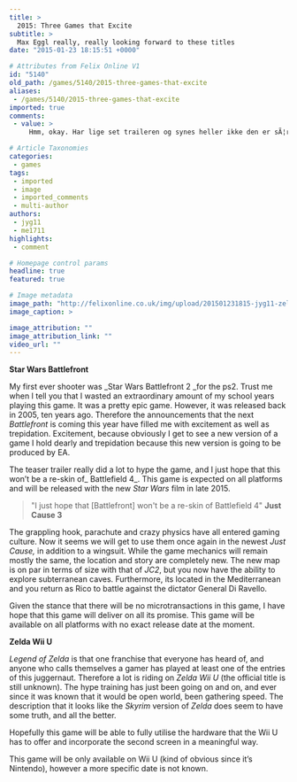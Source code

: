 ```yaml
---
title: >
  2015: Three Games that Excite
subtitle: >
  Max Eggl really, really looking forward to these titles
date: "2015-01-23 18:15:51 +0000"

# Attributes from Felix Online V1
id: "5140"
old_path: /games/5140/2015-three-games-that-excite
aliases:
 - /games/5140/2015-three-games-that-excite
imported: true
comments:
 - value: >
     Hmm, okay. Har lige set traileren og synes heller ikke den er sÃ¦rlig uhelgygig, og jeg plejer ellers at vÃ¦re RÃ†D for gyserfilm. Kan vÃ¦re traileren bare er dÃ¥rlig..

# Article Taxonomies
categories:
 - games
tags:
 - imported
 - image
 - imported_comments
 - multi-author
authors:
 - jyg11
 - me1711
highlights:
 - comment

# Homepage control params
headline: true
featured: true

# Image metadata
image_path: "http://felixonline.co.uk/img/upload/201501231815-jyg11-zelda.jpg"
image_caption: >

image_attribution: ""
image_attribution_link: ""
video_url: ""
---
```


__Star Wars Battlefront__

My first ever shooter was _Star Wars Battlefront 2 _for the ps2. Trust me when I tell you that I wasted an extraordinary amount of my school years playing this game. It was a pretty epic game. However, it was released back in 2005, ten years ago. Therefore the announcements that the next _Battlefront_ is coming this year have filled me with excitement as well as trepidation. Excitement, because obviously I get to see a new version of a game I hold dearly and trepidation because this new version is going to be produced by EA.

The teaser trailer really did a lot to hype the game, and I just hope that this won’t be a re-skin of_ Battlefield 4_. This game is expected on all platforms and will be released with the new _Star Wars_ film in late 2015.
> "I just hope that [Battlefront] won't be a re-skin of Battlefield 4"
__Just Cause 3__

The grappling hook, parachute and crazy physics have all entered gaming culture. Now it seems we will get to use them once again in the newest _Just Cause,_ in addition to a wingsuit. While the game mechanics will remain mostly the same, the location and story are completely new. The new map is on par in terms of size with that of _JC2_, but you now have the ability to explore subterranean caves. Furthermore, its located in the Mediterranean and you return as Rico to battle against the dictator General Di Ravello.

Given the stance that there will be no microtransactions in this game, I have hope that this game will deliver on all its promise. This game will be available on all platforms with no exact release date at the moment.

__Zelda Wii U__

_Legend of Zelda_ is that one franchise that everyone has heard of, and anyone who calls themselves a gamer has played at least one of the entries of this juggernaut. Therefore a lot is riding on _Zelda Wii U_ (the official title is still unknown). The hype training has just been going on and on, and ever since it was known that it would be open world, been gathering speed. The description that it looks like the _Skyrim_ version of _Zelda_ does seem to have some truth, and all the better.

Hopefully this game will be able to fully utilise the hardware that the Wii U has to offer and incorporate the second screen in a meaningful way.

This game will be only available on Wii U (kind of obvious since it’s Nintendo), however a more specific date is not known.

